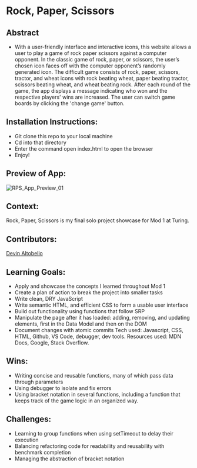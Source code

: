 # Rock, Paper, Scissors
## Abstract
- With a user-friendly interface and interactive icons, this website allows a user to play a game of rock paper scissors against a computer opponent. In the classic game of rock, paper, or scissors, the user’s chosen icon faces off with the computer opponent’s randomly generated icon. The difficult game consists of rock, paper, scissors, tractor, and wheat icons with rock beating wheat, paper beating tractor, scissors beating wheat, and wheat beating rock. After each round of the game, the app displays a message indicating who won and the respective players' wins are increased. The user can switch game boards by clicking the 'change game' button. 

## Installation Instructions:
- Git clone this repo to your local machine
- Cd into that directory
- Enter the command open index.html to open the browser
- Enjoy!

## Preview of App:
![RPS_App_Preview_01](https://user-images.githubusercontent.com/130494366/259272326-e3eec9ef-2ed5-41ef-a9bf-1b7defa2098a.gif)

## Context:
Rock, Paper, Scissors is my final solo project showcase for Mod 1 at Turing.

## Contributors:
[Devin Altobello](https://github.com/alto-fx)

## Learning Goals:
- Apply and showcase the concepts I learned throughout Mod 1
- Create a plan of action to break the project into smaller tasks
- Write clean, DRY JavaScript
- Write semantic HTML, and efficient CSS to form a usable user interface
- Build out functionality using functions that follow SRP
- Manipulate the page after it has loaded: adding, removing, and updating elements, first in the Data Model and then on the DOM
- Document changes with atomic commits
Tech used: Javascript, CSS, HTML, Github, VS Code, debugger, dev tools. 
Resources used: MDN Docs, Google, Stack Overflow.

## Wins: 
- Writing concise and reusable functions, many of which pass data through parameters
- Using debugger to isolate and fix errors
- Using bracket notation in several functions, including a function that keeps track of the game logic in an organized way.
## Challenges:
- Learning to group functions when using setTimeout to delay their execution
- Balancing refactoring code for readability and reusability with benchmark completion
- Managing the abstraction of bracket notation
